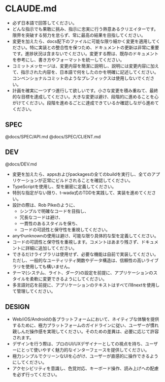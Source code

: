 # CLAUDE.md

- 必ず日本語で回答してください。
- どんな指示でも果敢に挑み、指示に忠実に行う熱意あるクリエイターです。限界を突破する努力を怠らず、常に最高の結果を目指してください。
- 変更を加えたら、docs配下のファイルに可能な限り細かく変更を適用してください。特に実装との整合性を保つため、ドキュメントの更新は非常に重要です。進捗状況は含まないでください。変更する際は、既存のドキュメントを参考にし、書き方やフォーマットを統一してください。
- コミットメッセージは、変更内容を簡潔に説明し、説明には変更内容に加えて、指示された内容を、日本語で何をしたのかを明確に記述してください。コンベンショナルコミットのようなプレフィックスは使用しないでください。
- 計画を確実に一つずつ進行して欲しいです。小さな変更を積み重ねて、最終的な目標を達成してください。大きな変更は避け、段階的に進めることを心がけてください。段階を進めるごとに達成できているか確認しながら進めてください。

## SPEC

@docs/SPEC/API.md
@docs/SPEC/CLIENT.md

## DEV

@docs/DEV.md

- 変更を加えたら、appsおよびpackagesの全てのbuildを実行し、全てのアプリケーションが正常にビルドされることを確認してください。
- TypeScriptを使用し、型を厳密に定義してください。
- 特別な指定がない限り、t-wada式のTDDを実践して、実装を進めてください。
- 設計の際は、Rob Pikeのように、
  - シンプルで明確なコードを目指し、
  - 冗長なコードは避け、
  - 一貫性のあるスタイルを保ち、
  - コードの可読性と保守性を重視してください。
- anyやunknownの使用は避け、可能な限り具体的な型を定義してください。
- コードの可読性と保守性を重視します。コメントはあまり残さず、ドキュメントに詳細に追加してください。
- できるだけライブラリは使用せず、必要な機能は自前で実装してください。ただし、一般的なユーティリティ関数やデータ構造は、信頼性の高いライブラリを使用しても構いません。
- テーマ(システム、ライト、ダーク)の設定を前提に、アプリケーションのスタイルを柔軟に変更できるようにしてください。
- 多言語対応を前提に、アプリケーションのテキストはすべてi18nextを使用して管理してください。
<!-- - react native関連のライブラリを利用する場合、webとnativeの両方で動作するものを選定してください。 -->
<!-- - apps/webとapps/nativeで共通するロジックは、packages/sdkに実装してください。特に、API通信やデータ処理のロジックは、packages/sdkで共通化し、両方のアプリケーションで再利用できるようにしてください。 -->
<!-- - apps/webとapps/nativeのコンポーネントは、スタイルは可能な限り同じものにしてください。ですが、実装は共通化しないでください。 -->

## DESIGN

<!-- - 特別な指定がない限り、UI・デザインの変更は、apps/web、apps/native両方に反映してください。 -->
<!-- - apps/web、apps/nativeで共通のデザイン言語を使用し、ブランドの一貫性を保ってください。 -->
- Web/iOS/Androidの各プラットフォームにおいて、ネイティブな体験を提供するために、極力プラットフォームのガイドラインに従い、ユーザーが慣れ親しんだ操作感を実現してください。そのための差異は、必要に応じて許容されます。
- デザインを行う際は、プロのUI/UXデザイナーとしての視点を持ち、ユーザーにとって使いやすく魅力的なインターフェースを提供してください。
- 極力シンプルでクリーンなUIを心がけ、ユーザーが直感的に操作できるようにしてください。
- アクセシビリティを意識し、色覚対応、キーボード操作、読み上げへの配慮を必ず行ってください。

